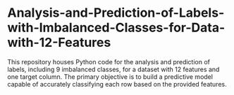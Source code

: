 # Analysis-and-Prediction-of-Labels-with-Imbalanced-Classes-for-Data-with-12-Features
This repository houses Python code for the analysis and prediction of labels, including 9 imbalanced classes, for a dataset with 12 features and one target column. The primary objective is to build a predictive model capable of accurately classifying each row based on the provided features.

